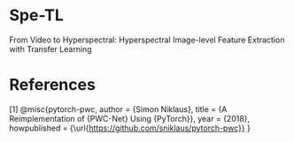 # Spe-TL
From Video to Hyperspectral: Hyperspectral Image-level Feature Extraction with Transfer Learning
# References
[1]  @misc{pytorch-pwc,
         author = {Simon Niklaus},
         title = {A Reimplementation of {PWC-Net} Using {PyTorch}},
         year = {2018},
         howpublished = {\url{https://github.com/sniklaus/pytorch-pwc}}
    }

